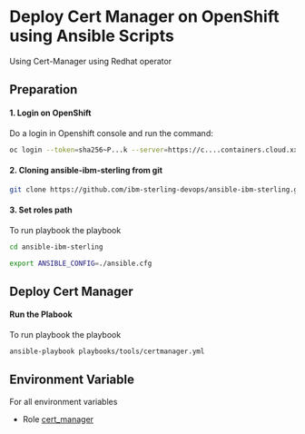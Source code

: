 # Deploy Cert Manager on OpenShift using Ansible Scripts

Using Cert-Manager using Redhat operator


## Preparation

#### 1. Login on OpenShift

Do a login in Openshift console and run the command:

```bash 
oc login --token=sha256~P...k --server=https://c....containers.cloud.xxx.com:31234
```

#### 2. Cloning ansible-ibm-sterling from git

```bash 
git clone https://github.com/ibm-sterling-devops/ansible-ibm-sterling.git
```

#### 3. Set roles path

To run playbook the playbook

```bash 
cd ansible-ibm-sterling

export ANSIBLE_CONFIG=./ansible.cfg 
```

## Deploy Cert Manager

#### Run the Plabook

To run playbook the playbook

```bash 
ansible-playbook playbooks/tools/certmanager.yml
```


## Environment Variable

For all environment variables

* Role [cert_manager](../../roles/cert_manager)
